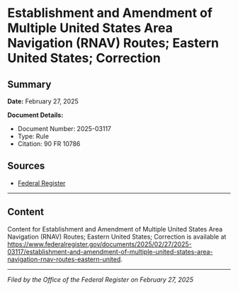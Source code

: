 # Establishment and Amendment of Multiple United States Area Navigation (RNAV) Routes; Eastern United States; Correction

## Summary

**Date:** February 27, 2025

**Document Details:**
- Document Number: 2025-03117
- Type: Rule
- Citation: 90 FR 10786

## Sources
- [Federal Register](https://www.federalregister.gov/documents/2025/02/27/2025-03117/establishment-and-amendment-of-multiple-united-states-area-navigation-rnav-routes-eastern-united)

---

## Content

Content for Establishment and Amendment of Multiple United States Area Navigation (RNAV) Routes; Eastern United States; Correction is available at https://www.federalregister.gov/documents/2025/02/27/2025-03117/establishment-and-amendment-of-multiple-united-states-area-navigation-rnav-routes-eastern-united.

---

*Filed by the Office of the Federal Register on February 27, 2025*
